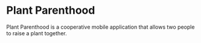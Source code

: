 # Plant Parenthood

Plant Parenthood is a cooperative mobile application that allows two people to raise a plant together.
